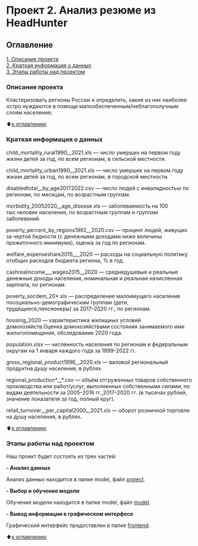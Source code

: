 # Проект 2. Анализ резюме из HeadHunter

## Оглавление
[1. Описание проекта](https://github.com/AlexexDenimus/sf_ds_projects/tree/master/project_final_1/README.md#Описание-проекта)  
[2. Краткая информация о данных](https://github.com/AlexexDenimus/sf_ds_projects/tree/master/project_final_1/README.md#Краткая-информация-о-данных)  
[3. Этапы работы над проектом](https://github.com/AlexexDenimus/sf_ds_projects/tree/master/project_final_1/README.md#Этапы-работы-над-проектом)

### Описание проекта
Кластеризовать регионы России и определить, какие из них наиболее остро нуждаются в помощи малообеспеченным/неблагополучным слоям населения;

:arrow_up:[к оглавлению](https://github.com/AlexexDenimus/sf_ds_projects/tree/master/project_final_1/README.md#Оглавление)

### Краткая информация о данных
child_mortality_rural1990__2021.xls — число умерших на первом году жизни детей за год, по всем регионам, в сельской местности.

child_mortality_urban1990__2021.xls — число умерших на первом году жизни детей за год, по всем регионам, в городской местности.

disabledtotal__by_age20172022.csv — число людей с инвалидностью по регионам, по месяцам, по возрастным группам.

morbidity_20052020__age_disease.xls — заболеваемость на 100 тыс.человек населения, по возрастным группам и группам заболеваний.

poverty_percent_by_regions1992__2020.csv — процент людей, живущих за чертой бедности (с денежными доходами ниже величины прожиточного минимума), оценка за год по регионам.

welfare_expenseshare2015___2020 — расходы на социальную политику отобщих расходов бюджета региона, % в год.

cashrealincome___wages2015__2020 — среднедушевые и реальные денежные доходы населения, номинальная и реальная начисленная зарплата, по регионам.

poverty_socdem_20*.xls — распределение малоимущего населения посоциально-демографическим группам (дети, трудящиеся,пенсионеры) за 2017–2020 гг., по регионам.

housing_2020 — характеристика жилищных условий домохозяйств.Оценка домохозяйствами состояния занимаемого ими жилогопомещения, обследование 2020 года.

population.xlsx — численность населения по регионам и федеральным округам на 1 января каждого года за 1999–2022 гг.

gross_regional_product1996__2020.xls — валовой региональный продуктна душу населения, в рублях.

regional_production*__*.csv — объём отгруженных товаров собственного производства или работ/услуг, выполненных собственными силами, по видам деятельности за 2005–2016 гг.,2017–2020 гг. (в тысячах рублей, значение показателя за год, полный круг).

retail_turnover__per_capital2000__2021.xls — оборот розничной торговли на душу населения, в рублях.
  
:arrow_up:[к оглавлению](https://github.com/AlexexDenimus/sf_ds_projects/tree/master/project_final_1/README.md#Оглавление)

### Этапы работы над проектом  
Наш проект будет состоять из трех частей:

**- Анализ данных**  

Анализ данных находится в папке model, файл [project](https://github.com/AlexexDenimus/sf_ds_projects/tree/master/project_final_1/model/project.ipynb).

**- Выбор и обучение модели**

Обучение модели находится в папке model, файл [model](https://github.com/AlexexDenimus/sf_ds_projects/tree/master/project_final_1/model/model.ipynb).

**- Вывод информации в графическом интерфесе**

Графический интерфейс предоставлен в папке [frontend](https://github.com/AlexexDenimus/sf_ds_projects/tree/master/project_final_1/frontend).

:arrow_up:[к оглавлению](https://github.com/AlexexDenimus/sf_ds_projects/tree/master/project_final_1/README.md#Оглавление)